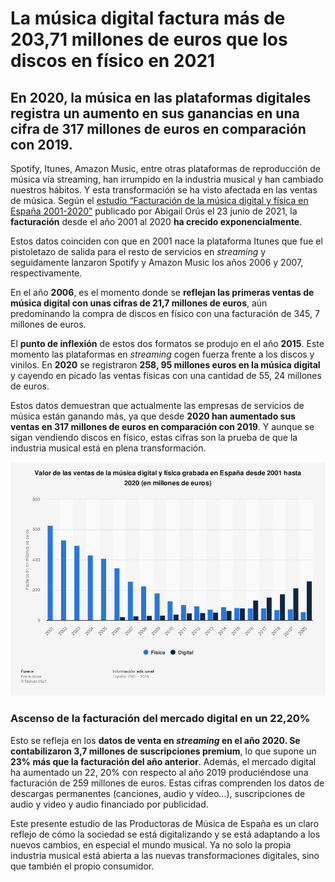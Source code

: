 # La música digital factura más de 203,71 millones de euros que los discos en físico en 2021

## En 2020, la música en las plataformas digitales registra un aumento en sus ganancias en una cifra de 317 millones de euros en comparación con 2019.


Spotify, Itunes, Amazon Music, entre otras plataformas de reproducción de música vía streaming, han irrumpido en la industria musical y han cambiado nuestros hábitos.  Y esta transformación se ha visto afectada en las ventas de música. Según el [estudio “Facturación de la música digital y física en España 2001-2020”](https://www.promusicae.es/documents/viewfile/222-mercado-de-la-musica-grabada-en-espana-2020)  publicado por  Abigail Orús el 23 junio de 2021, la **facturación** desde el año 2001 al 2020 **ha crecido exponencialmente**. 

Estos datos coinciden con que en 2001 nace la plataforma Itunes que fue el pistoletazo de salida para el resto de servicios en *streaming* y seguidamente lanzaron Spotify y Amazon Music los años 2006 y 2007, respectivamente. 

En el año **2006**, es el momento donde se **reflejan las primeras ventas de música digital con unas cifras de 21,7 millones de euros**, aún predominando la compra de discos en físico con una facturación de 345, 7 millones de euros. 

El **punto de inflexión** de estos dos formatos se produjo en el año **2015**. Este momento las plataformas en *streaming* cogen fuerza frente a los discos y vinilos. En **2020** se registraron **258, 95 millones euros en la música digital** y cayendo en picado las ventas físicas con una cantidad de 55, 24 millones de euros.

Estos datos demuestran que actualmente las empresas de servicios de música están ganando más, ya que desde **2020 han aumentado sus ventas en 317 millones de euros en comparación con 2019**. Y aunque se sigan vendiendo discos en físico, estas cifras son la prueba de que la industria musical está en plena transformación.

![Image text](https://github.com/lauracarrascosa99/practicas-periodismo-de-datos/blob/main/statistic-2.png) 

### Ascenso de la facturación del mercado digital en un 22,20%

Esto se refleja en los **datos de venta en *streaming* en el año 2020. Se contabilizaron 3,7 millones de suscripciones premium**, lo que supone un **23% más que la facturación del año anterior**. Además, el mercado digital ha aumentado un 22, 20% con respecto al año 2019 produciéndose una facturación de 259 millones de euros. Estas cifras comprenden los datos de descargas permanentes (canciones, audio y vídeo…), suscripciones de audio y video y audio financiado por publicidad. 

Este presente estudio de las Productoras de Música de España es un claro reflejo de cómo la sociedad se está digitalizando y se está adaptando a los nuevos cambios, en especial el mundo musical. Ya no solo la propia industria musical está abierta a las nuevas transformaciones digitales, sino que también el propio consumidor.









